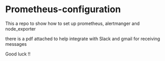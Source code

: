 # Prometheus-configuration
This a repo to show how to set up prometheus, alertmanger and node_exporter 

there is a pdf attached to help integrate with Slack and gmail for receiving messages 

Good luck !!
